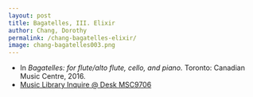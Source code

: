 ```yaml
---
layout: post
title: Bagatelles, III. Elixir
author: Chang, Dorothy
permalink: /chang-bagatelles-elixir/
image: chang-bagatelles003.png
---
```


- In *Bagatelles: for flute/alto flute, cello, and piano.* Toronto: Canadian Music Centre, 2016.
- <a href="https://tufts.primo.exlibrisgroup.com/permalink/01TUN_INST/1kc9gia/alma991018728035703851" target="_blank">Music Library Inquire @ Desk MSC9706</a>
